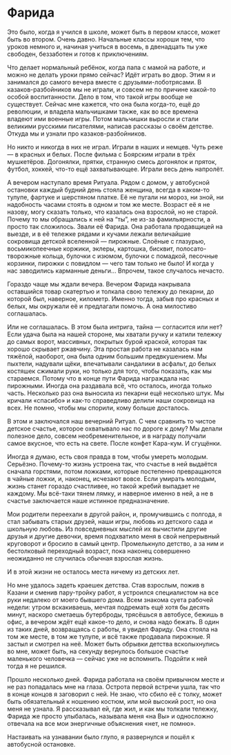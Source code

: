 ﻿---
layout: belles-lettres
description: Заповедный кусочек из детства.
---

# Фарида

Это было, когда я учился в школе, может быть в первом классе, может быть во втором. Очень давно.
Начальные классы хороши тем, что уроков немного и, начиная учиться в восемь, в двенадцать ты уже свободен, беззаботен и готов к приключениям.

Что делает нормальный ребёнок, когда папа с мамой на работе, и можно не делать уроки прямо сейчас? Идёт играть во двор.
Этим я и занимался до самого вечера вместе с друзьями-лоботрясами. В казаков-разбойников мы не играли, и совсем не по причине какой-то особой воспитанности.
Дело в том, что такой игры вообще не существует. Сейчас мне кажется, что она была когда-то, ещё до революции, и владела мальчишками также,
как во все времена владеют ими военные игры. Потом мальчишки выросли и стали великими русскими писателями, написав рассказы о своём детстве. Откуда мы и узнали про казаков-разбойников.

Но никто и никогда в них не играл. Играли в наших и немцев. Чуть реже — в красных и белых. После фильма с Боярским играли в трёх мушкетёров.
Догонялки, прятки, странную смесь догонялок и пряток, футбол, хоккей, что-то ещё захватывающее. Играли весь день напролёт.

А вечером наступало время Ритуала. Рядом с домом, у автобусной остановки каждый будний день стояла женщина, всегда в каком-то тулупе,
фартуке и шерстяном платке. Её не пугали ни мороз, ни зной, ни надобность часами стоять в одном и том же месте. Возраст её я не назову, могу сказать
только, что казалась она взрослой, но не старой. Почему то мы обращались к ней на “ты”, не из-за фамильярности, а просто так сложилось. Звали её Фарида.
Она работала продавщицей на выезде, и в её тележке рядами и кучами лежали величайшие сокровища детской вселенной — пирожные.
Слоёные с глазурью, восьмикопеечные коржики, эклеры, картошка, бисквит, полосато-творожные кольца, булочки с изюмом, булочки с помадкой,
песочные корзинки, пирожки с повидлом — чего там только не было! И когда у нас заводились карманные деньги... Впрочем, такое случалось нечасто.

Гораздо чаще мы ждали вечера. Вечером Фарида накрывала оставшийся товар скатертью и толкала свою тележку до пекарни, до которой был, наверное, километр.
Именно тогда, забыв про красных и белых, мы окружали её и предлагали помочь. А она милостиво соглашалась.

Или не соглашалась. В этом была интрига, тайна — согласится или нет? Если удача была на нашей стороне, мы хватали ручку и катили тележку до самых ворот,
массивных, покрытых бурой краской, которая так хорошо скрывает ржавчину. Эта простая работа не казалась нам тяжёлой, наоборот, она была одним большим предвкушением.
Мы пыхтели, надували щёки, впечатывали сандалики в асфальт, до белых костяшек сжимали руки, но только для того, чтобы показать, как мы стараемся.
Потому что в конце пути Фарида награждала нас пирожными. Иногда она раздавала всё, что осталось, иногда только часть. Несколько раз она выносила из пекарни ещё несколько штук.
Мы кричали &laquo;спасибо&raquo; и как-то справедливо делили наши сокровища на всех. Не помню, чтобы мы спорили, кому больше досталось.

В этом и заключался наш вечерний Ритуал. С чем сравнить то чистое детское счастье, которое охватывало нас по дороге к дому? Мы делали полезное дело, совсем необременительное,
и в награду получали самое вкусное, что есть на свете. После конфет Кара-кум. И сгущёнки.

Иногда я думаю, есть своя правда в том, чтобы умереть молодым. Серьёзно. Почему-то жизнь устроена так, что счастье в ней выдаётся сначала горстями, потом ложками,
которые постепенно превращаются в чайные ложки, и, наконец, исчезают вовсе. Если умирать молодым, жизнь станет гораздо счастливее, но такой жребий выпадает не каждому.
Мы всё-таки тянем лямку, и наверное именно в ней, а не в счастье заключается наше истинное предназначение.

Мои родители переехали в другой район, и, промучившись с полгода, я стал забывать старых друзей, наши игры, любовь из детского сада и школьную любовь.
Из повседневных мыслей их вычистили другие друзья и другие девочки, время подхватило меня в свой непрерывный круговорот и бросило в самый центр.
Промелькнуло детство, а за ним и бестолковый переходный возраст, пока наконец совершенно неожиданно не случилась обычная взрослая жизнь.

И в этой жизни не осталось места ничему из детских лет.

Но мне удалось задеть краешек детства. Став взрослым, пожив в Казани и сменив пару-тройку работ, я устроился специалистом на все руки недалеко от моего бывшего дома.
Всем знакома суета рабочей недели: утром вскакиваешь, мечтая подремать ещё хотя бы десять минут, наскоро сметаешь бутерброды, трясёшься в автобусе, бежишь в офис,
а вечером ждёт ещё какое-то дело, и снова надо бежать. В один из таких дней, возвращаясь с работы, я увидел Фариду. Она стояла на том же месте, в том же тулупе,
и всё также продавала пирожные. Я застыл и смотрел на неё. Может быть обрывки детства всколыхнулись во мне, может быть, на секунду вернулось большое счастье
маленького человечка — сейчас уже не вспомнить. Подойти к ней тогда я не решился.

Прошло несколько дней. Фарида работала на своём привычном месте и не раз попадалась мне на глаза. Острота первой встречи ушла, так что в конце концов я заговорил с ней.
Не знаю, что сбило её с толку, может быть обязательный к ношению костюм, или мой высокий рост, но она меня не узнала. Я рассказывал ей, где жил, и как мы толкали тележку,
Фарида же просто улыбалась, называла меня «на Вы» и односложно отвечала на все мои энергичные объяснения «нет, не помню».

Настаивать на узнавании было глупо, я развернулся и пошёл к автобусной остановке.
